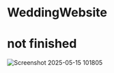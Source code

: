 # WeddingWebsite
# not finished
![Screenshot 2025-05-15 101805](https://github.com/user-attachments/assets/8413ae72-787f-4e14-b4ca-8b8dbbef7c64)
